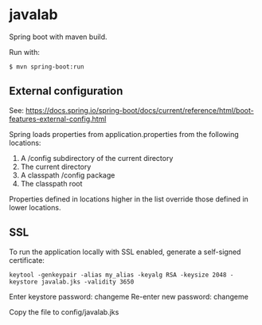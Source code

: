 # javalab

Spring boot with maven build.

Run with:

```
$ mvn spring-boot:run
```

## External configuration
See: https://docs.spring.io/spring-boot/docs/current/reference/html/boot-features-external-config.html

Spring loads properties from application.properties from the following locations:
1. A /config subdirectory of the current directory
2. The current directory
3. A classpath /config package
4. The classpath root

Properties defined in locations higher in the list override those defined in lower locations.

## SSL
To run the application locally with SSL enabled, generate a self-signed certificate:

```
keytool -genkeypair -alias my_alias -keyalg RSA -keysize 2048 -keystore javalab.jks -validity 3650
```

Enter keystore password: changeme
Re-enter new password: changeme

Copy the file to config/javalab.jks
